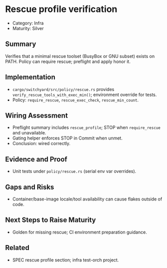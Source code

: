 # Rescue profile verification
- Category: Infra
- Maturity: Silver

## Summary
Verifies that a minimal rescue toolset (BusyBox or GNU subset) exists on PATH. Policy can require rescue; preflight and apply honor it.

## Implementation
- `cargo/switchyard/src/policy/rescue.rs` provides `verify_rescue_tools_with_exec_min()`; environment override for tests.
- Policy: `require_rescue`, `rescue_exec_check`, `rescue_min_count`.

## Wiring Assessment
- Preflight summary includes `rescue_profile`; STOP when `require_rescue` and unavailable.
- Gating helper enforces STOP in Commit when unmet.
- Conclusion: wired correctly.

## Evidence and Proof
- Unit tests under `policy/rescue.rs` (serial env var overrides).

## Gaps and Risks
- Container/base-image locale/tool availability can cause flakes outside of code.

## Next Steps to Raise Maturity
- Golden for missing rescue; CI environment preparation guidance.

## Related
- SPEC rescue profile section; infra test-orch project.
